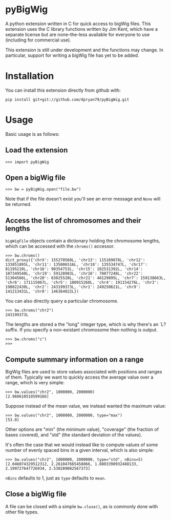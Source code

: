 # pyBigWig
A python extension written in C for quick access to bigWig files. This extension uses the C library functions written by Jim Kent, which have a separate license but are none-the-less available for everyone to use (including for commercial use).

This extension is still under development and the functions may change. In particular, support for writing a bigWig file has yet to be added.

# Installation
You can install this extension directly from github with:

    pip install git+git://github.com/dpryan79/pyBigWig.git

# Usage
Basic usage is as follows:

## Load the extension

    >>> import pyBigWig

## Open a bigWig file

    >>> bw = pyBigWig.open("file.bw")

Note that if the file doesn't exist you'll see an error message and `None` will be returned.

## Access the list of chromosomes and their lengths

`bigWigFile` objects contain a dictionary holding the chromosome lengths, which can be accessed with the `chroms()` accessor.

    >>> bw.chroms()
    dict_proxy({'chrX': 155270560L, 'chr13': 115169878L, 'chr12': 133851895L, 'chr11': 135006516L, 'chr10': 135534747L, 'chr17': 81195210L, 'chr16': 90354753L, 'chr15': 102531392L, 'chr14': 107349540L, 'chr19': 59128983L, 'chr18': 78077248L, 'chr22': 51304566L, 'chr20': 63025520L, 'chr21': 48129895L, 'chr7': 159138663L, 'chr6': 171115067L, 'chr5': 180915260L, 'chr4': 191154276L, 'chr3': 198022430L, 'chr2': 243199373L, 'chr1': 249250621L, 'chr9': 141213431L, 'chr8': 146364022L})

You can also directly query a particular chromosome.

    >>> bw.chroms("chr2")
    243199373L

The lengths are stored a the "long" integer type, which is why there's an `L? suffix. If you specify a non-existant chromosome then nothing is output.

    >>> bw.chroms("c")
    >>> 

## Compute summary information on a range

BigWig files are used to store values associated with positions and ranges of them. Typically we want to quickly access the average value over a range, which is very simple:

    >>> bw.values("chr2", 1000000, 2000000)
    [2.960610510599166]

Suppose instead of the mean value, we instead wanted the maximum value:

    >>> bw.values("chr2", 1000000, 2000000, type="max")
    [53.0]

Other options are "min" (the minimum value), "coverage" (the fraction of bases covered), and "std" (the standard deviation of the values).

It's often the case that we would instead like to compute values of some number of evenly spaced bins in a given interval, which is also simple:

    >>> bw.values("chr2", 1000000, 2000000, type="std", nBins=5)
    [2.046074329512312, 2.261047665458866, 1.8803398932488133, 2.199727647726934, 2.530289082567373]

`nBins` defaults to 1, just as `type` defaults to `mean`.

## Close a bigWig file

A file can be closed with a simple `bw.close()`, as is commonly done with other file types.

